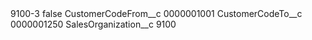 <?xml version="1.0" encoding="UTF-8"?>
<CustomMetadata xmlns="http://soap.sforce.com/2006/04/metadata" xmlns:xsi="http://www.w3.org/2001/XMLSchema-instance" xmlns:xsd="http://www.w3.org/2001/XMLSchema">
    <label>9100-3</label>
    <protected>false</protected>
    <values>
        <field>CustomerCodeFrom__c</field>
        <value xsi:type="xsd:string">0000001001</value>
    </values>
    <values>
        <field>CustomerCodeTo__c</field>
        <value xsi:type="xsd:string">0000001250</value>
    </values>
    <values>
        <field>SalesOrganization__c</field>
        <value xsi:type="xsd:string">9100</value>
    </values>
</CustomMetadata>
